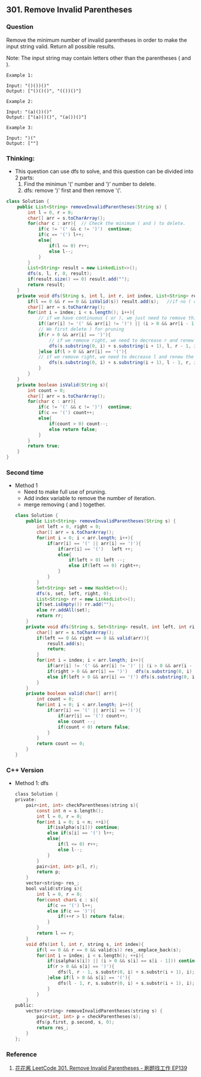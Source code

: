 ## 301. Remove Invalid Parentheses

### Question
Remove the minimum number of invalid parentheses in order to make the input string valid. Return all possible results.

Note: The input string may contain letters other than the parentheses ( and ).

```
Example 1:

Input: "()())()"
Output: ["()()()", "(())()"]

Example 2:

Input: "(a)())()"
Output: ["(a)()()", "(a())()"]

Example 3:

Input: ")("
Output: [""]
```

### Thinking:
* This question can use dfs to solve, and this question can be divided into 2 parts:
    1. Find the minimun '(' number and ')' number to delete.
    2. dfs: remove ')' first and then remove '('.
```Java
class Solution {
    public List<String> removeInvalidParentheses(String s) {
        int l = 0, r = 0;
        char[] arr = s.toCharArray();
        for(char c : arr){  // Check the minimum ( and ) to delete.
            if(c != '(' && c != ')')  continue;
            if(c == '(') l++;
            else{
                if(l <= 0) r++;
                else l--;
            }
        }
        List<String> result = new LinkedList<>();
        dfs(s, l, r, 0, result);
        if(result.size() == 0) result.add("");
        return result;
    }
    private void dfs(String s, int l, int r, int index, List<String> result){
        if(l == 0 && r == 0 && isValid(s)) result.add(s);   //if no ( or ) to delete and current string is valid, we can add this string to result list.
        char[] arr = s.toCharArray();
        for(int i = index; i < s.length(); i++){
            // if we have continuous ( or ), we just need to remove this first one so we won't get any duplicate result.
            if((arr[i] != '(' && arr[i] != ')') || (i > 0 && arr[i - 1] == arr[i])) continue;
            // We first delete ) for pruning
            if(r > 0 && arr[i] == ')'){
                // if we remove right, we need to decrease r and renew the current index.
                dfs(s.substring(0, i) + s.substring(i + 1), l, r - 1, i, result);
            }else if(l > 0 && arr[i] == '('){
            // if we remove right, we need to decrease l and renew the current index.
                dfs(s.substring(0, i) + s.substring(i + 1), l - 1, r, i, result);
            }
        }
    }
    private boolean isValid(String s){
        int count = 0;
        char[] arr = s.toCharArray();
        for(char c : arr){
            if(c != '(' && c != ')')  continue;
            if(c == '(') count++;
            else{
                if(count > 0) count--;
                else return false;
            }
        }
        return true;
    }
}
```

### Second time
* Method 1
	* Need to make full use of pruning.
	* Add index variable to remove the number of iteration.
	* merge removing ( and ) together.
	```Java
	class Solution {
		public List<String> removeInvalidParentheses(String s) {
			int left = 0, right = 0;
			char[] arr = s.toCharArray();
			for(int i = 0; i < arr.length; i++){
				if(arr[i] == '(' || arr[i] == ')'){
					if(arr[i] == '(')   left ++;
					else{
						if(left > 0) left --;
						else if(left == 0) right++;
					}
				}
			}
			Set<String> set = new HashSet<>();
			dfs(s, set, left, right, 0);
			List<String> rr = new LinkedList<>();
			if(set.isEmpty()) rr.add("");
			else rr.addAll(set);
			return rr;
		}
		private void dfs(String s, Set<String> result, int left, int right, int index){
			char[] arr = s.toCharArray();
			if(left == 0 && right == 0 && valid(arr)){
				result.add(s);
				return;
			}
			for(int i = index; i < arr.length; i++){
				if(arr[i] != '(' && arr[i] != ')' || (i > 0 && arr[i - 1] == arr[i])) continue;
				if(right > 0 && arr[i] == ')')   dfs(s.substring(0, i) + s.substring(i + 1), result, left, right - 1, i);
				else if(left > 0 && arr[i] == '(') dfs(s.substring(0, i) + s.substring(i + 1), result, left - 1, right, i);
			}
		}
		private boolean valid(char[] arr){
			int count = 0;
			for(int i = 0; i < arr.length; i++){
				if(arr[i] == '(' || arr[i] == ')'){
					if(arr[i] == '(') count++;
					else count --;
					if(count < 0) return false;
				}
			}
			return count == 0;
		}
	}
	```

### C++ Version
* Method 1: dfs
	```objectivec
	class Solution {
	private:
		pair<int, int> checkParentheses(string s){
			const int n = s.length();
			int l = 0, r = 0;
			for(int i = 0; i < n; ++i){
				if(isalpha(s[i])) continue;
				else if(s[i] == '(') l++;
				else{
					if(l <= 0) r++;
					else l--;
				}
			}
			pair<int, int> p(l, r);
			return p;
		}
		vector<string> res_;
		bool valid(string s){
			int l = 0, r = 0;
			for(const char& c : s){
				if(c == '(') l++;
				else if(c == ')'){
					if(++r > l) return false;
				}
			}
			return l == r;
		}
		void dfs(int l, int r, string s, int index){
			if(l == 0 && r == 0 && valid(s)) res_.emplace_back(s);
			for(int i = index; i < s.length(); ++i){
				if(isalpha(s[i]) || (i > 0 && s[i] == s[i - 1])) continue;
				if(r > 0 && s[i] == ')'){
					dfs(l, r - 1, s.substr(0, i) + s.substr(i + 1), i);
				}else if(l > 0 && s[i] == '('){
					dfs(l - 1, r, s.substr(0, i) + s.substr(i + 1), i);
				}
			}
		}
	public:
		vector<string> removeInvalidParentheses(string s) {
			pair<int, int> p = checkParentheses(s);
			dfs(p.first, p.second, s, 0);
			return res_;
		}
	};
	```

### Reference
1. [花花酱 LeetCode 301. Remove Invalid Parentheses - 刷题找工作 EP139](https://www.youtube.com/watch?v=2k_rS_u6EBk)
